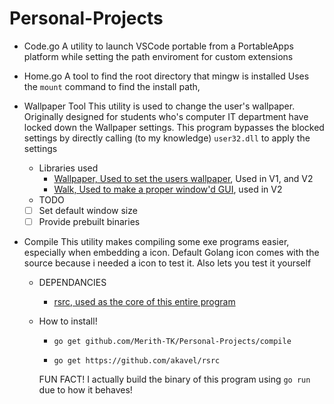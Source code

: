 # Personal-Projects
 * Code.go
    A utility to launch VSCode portable from a PortableApps platform while setting the path enviroment for custom extensions
 * Home.go
    A tool to find the root directory that mingw is installed
    Uses the `mount` command to find the install path, 
 * Wallpaper Tool
    This utility is used to change the user's wallpaper. Originally designed for students who's
    computer IT department have locked down the Wallpaper settings. This program bypasses the 
    blocked settings by directly calling (to my knowledge) `user32.dll` to apply the settings
    * Libraries used
      * [Wallpaper, Used to set the users wallpaper](https://github.com/reujab/wallpaper), Used in V1, and V2
      * [Walk, Used to make a proper window'd GUI](github.com/lxn/walk), used in V2
    * TODO

     - [ ] Set default window size
     - [ ] Provide prebuilt binaries    

 * Compile
    This utility makes compiling some exe programs easier, especially when embedding a icon. 
    Default Golang icon comes with the source because i needed a icon to test it. Also lets you test it yourself
    * DEPENDANCIES
      * [rsrc, used as the core of this entire program](https://github.com/akavel/rsrc)
    * How to install!
      * `go get github.com/Merith-TK/Personal-Projects/compile `

      * `go get https://github.com/akavel/rsrc`

      FUN FACT! I actually build the binary of this program using `go run` due to how it behaves! 